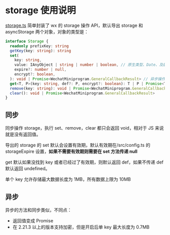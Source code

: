 # storage 使用说明

[storage.ts](/src/utils/storage.ts) 简单封装了 wx 的 storage 操作 API，默认导出 storage 和 asyncStorage 两个对象，对象的类型是：

```ts
interface Storage {
  readonly prefixKey: string
  getKey(key: string): string
  set(
    key: string,
    value: IAnyObject | string | number | boolean, // 原生类型、Date、及能够通过JSON.stringify序列化的对象
    expire?: number | null,
    encrypt?: boolean,
  ): void | Promise<WechatMiniprogram.GeneralCallbackResult> // 异步操作Storage支持加密，支持promise，加密最低版本2.21.3
  get<T, P>(key: string, def?: P, encrypt?: boolean): T | P | Promise<T | P> // encrypt需要set和get同时为true
  remove(key: string): void | Promise<WechatMiniprogram.GeneralCallbackResult>
  clear(): void | Promise<WechatMiniprogram.GeneralCallbackResult>
}
```

## 同步

同步操作 storage，执行 set、remove，clear 都只会返回 void，相对于 JS 来说就是没有返回值。

导出的 storage 的 set 默认会设置有效期，默认有效期在/src/config.ts 的 storageExpire 设置，**如果不需要有效期则需要在 set 方法传递 null**

get 默认如果没找到 key 或者已经过了有效期，则默认返回 def，如果不传递 def 默认返回 undefined。

单个 key 允许存储最大数据长度为 1MB，所有数据上限为 10MB

## 异步

异步的方法和同步类似，不同点：

- 返回值变成 Promise
- 在 2.21.3 以上的版本支持加密，但是开启后单 key 最大长度为 0.7MB
